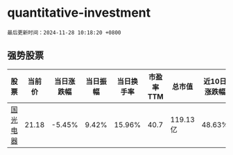 # quantitative-investment

`最后更新时间：2024-11-28 10:18:20 +0800`

## 强势股票

|股票|当前价|当日涨跌幅|当日振幅|当日换手率|市盈率TTM|总市值|近10日涨跌幅|
|----|----|----|----|----|----|----|----|
|[国光电器](https://xueqiu.com/S/SZ002045)|21.18|-5.45%|9.42%|15.96%|40.7|119.13亿|48.63%|

